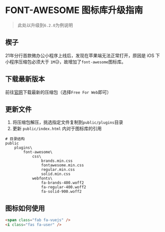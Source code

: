 # FONT-AWESOME 图标库升级指南
> 此处以升级到`6.2.0`为例说明

## 楔子

21年分行首款微办公小程序上线后，发现在苹果端无法正常打开，原因是 iOS 下小程序压缩包必须大于 `1M`😥，故增加了`font-awesome`图标库。

## 下载最新版本

前往[官网](https://fontawesome.com/download)下载最新的压缩包（选择`Free For Web`即可）

## 更新文件

1. 将压缩包解压，挑选指定文件复制到`public/plugins`目录
2. 更新 `public/index.html` 内对于图标库的引用

```text
# 目录结构
public
    plugins\
        font-awesome\
            css\     
                brands.min.css            
                fontawesome.min.css       
                regular.min.css           
                solid.min.css                        
            webfonts\              
                fa-brands-400.woff2  
                fa-regular-400.woff2 
                fa-solid-900.woff2   
```

## 图标如何使用

```html
<span class="fab fa-vuejs" />
<i class="fas fa-user" />
```

